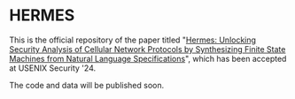 # HERMES 

This is the official repository of the paper titled "[Hermes: Unlocking Security Analysis of Cellular Network Protocols by Synthesizing Finite State Machines from Natural Language Specifications](https://arxiv.org/abs/2310.04381)", which has been accepted at USENIX Security '24. 

The code and data will be published soon.


